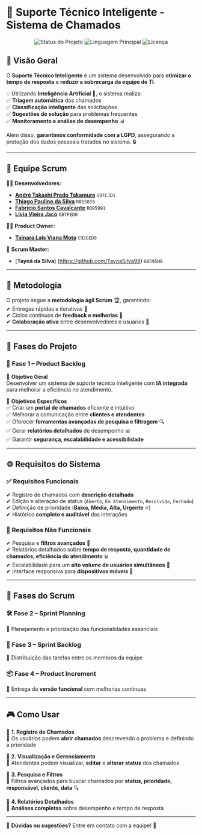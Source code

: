 # 🎯 Suporte Técnico Inteligente - Sistema de Chamados  

<p align="center">
  <img src="https://img.shields.io/badge/STATUS-EM%20DESENVOLVIMENTO-orange?style=for-the-badge" alt="Status do Projeto">
  <img src="https://img.shields.io/github/languages/top/Yashatk/suporte-tecnico-inteligente?style=for-the-badge" alt="Linguagem Principal">
  <img src="https://img.shields.io/github/license/Yashatk/suporte-tecnico-inteligente?style=for-the-badge" alt="Licença">
</p>

## 🚀 Visão Geral  

O **Suporte Técnico Inteligente** é um sistema desenvolvido para **otimizar o tempo de resposta** e **reduzir a sobrecarga da equipe de TI**.  

💡 Utilizando **Inteligência Artificial 🤖**, o sistema realiza:  
✅ **Triagem automática** dos chamados  
✅ **Classificação inteligente** das solicitações  
✅ **Sugestões de solução** para problemas frequentes  
✅ **Monitoramento e análise de desempenho** 📊  

Além disso, **garantimos conformidade com a LGPD**, assegurando a proteção dos dados pessoais tratados no sistema. 🔒  

---

## 👥 Equipe Scrum  

👨‍💻 **Desenvolvedores:**  
- [**André Takashi Prado Takamura**](https://github.com/Yashatk) `G97CJD1`  
- [**Thiago Paulino da Silva**](https://github.com/thiagooo9) `R0158I6`  
- [**Fabrício Santos Cavalcante**](https://github.com/Kinnube) `R095991`  
- [**Lívia Vieira Jacó**](https://github.com/JacoLCode) `G87FED0`  

👩‍💼 **Product Owner:**  
- [**Tainara Lais Viana Mota**](https://github.com/TainaraViana) `C92GED9`  

🎯 **Scrum Master:**  
- [**Tayná da Silva**] (https://github.com/TaynaSilva99) `G9595H8`  

---

## 📌 Metodologia  

O projeto segue a **metodologia ágil Scrum** 🏆, garantindo:  
✔ Entregas rápidas e iterativas 🚀  
✔ Ciclos contínuos de **feedback e melhorias** 🔄  
✔ **Colaboração ativa** entre desenvolvedores e usuários 💬  

---

## 🔄 Fases do Projeto  

### 📌 **Fase 1 – Product Backlog**  
📌 **Objetivo Geral**  
Desenvolver um sistema de suporte técnico inteligente com **IA integrada** para melhorar a eficiência no atendimento.  

📌 **Objetivos Específicos**  
✅ Criar um **portal de chamados** eficiente e intuitivo  
✅ Melhorar a comunicação entre **clientes e atendentes**  
✅ Oferecer **ferramentas avançadas de pesquisa e filtragem** 🔍  
✅ Gerar **relatórios detalhados** de desempenho 📊  
✅ Garantir **segurança, escalabilidade e acessibilidade**  

---

## ⚙ **Requisitos do Sistema**  

### ✅ **Requisitos Funcionais**  
✔ Registro de chamados com **descrição detalhada**  
✔ Edição e alteração de status (`Aberto`, `Em Atendimento`, `Resolvido`, `Fechado`)  
✔ Definição de prioridade (**Baixa, Média, Alta, Urgente** 🔥)  
✔ Histórico **completo e auditável** das interações  

### 🔐 **Requisitos Não Funcionais**  
✔ Pesquisa e **filtros avançados** 🔎  
✔ Relatórios detalhados sobre **tempo de resposta, quantidade de chamados, eficiência do atendimento** 📊  
✔ Escalabilidade para um **alto volume de usuários simultâneos** 🚀  
✔ Interface responsiva para **dispositivos móveis** 📱  

---

## 🔄 **Fases do Scrum**  

### 🛠️ **Fase 2 – Sprint Planning**  
🔹 Planejamento e priorização das funcionalidades essenciais  

### 🎯 **Fase 3 – Sprint Backlog**  
🔹 Distribuição das tarefas entre os membros da equipe  

### 📦 **Fase 4 – Product Increment**  
🔹 Entrega da **versão funcional** com melhorias contínuas  

---

## 🎮 Como Usar  

📌 **1. Registro de Chamados**  
🔹 Os usuários podem **abrir chamados** descrevendo o problema e definindo a prioridade  

📌 **2. Visualização e Gerenciamento**  
🔹 Atendentes podem visualizar, **editar** e **alterar status** dos chamados  

📌 **3. Pesquisa e Filtros**  
🔹 Filtros avançados para buscar chamados por **status, prioridade, responsável, cliente, data** 🔍  

📌 **4. Relatórios Detalhados**  
🔹 **Análises completas** sobre desempenho e tempo de resposta  

---


📩 **Dúvidas ou sugestões?** Entre em contato com a equipe! 🚀  

